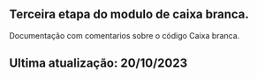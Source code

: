 ## Terceira etapa do modulo de caixa branca.

Documentação com comentarios sobre o código Caixa branca.

## Ultima atualização: 20/10/2023
